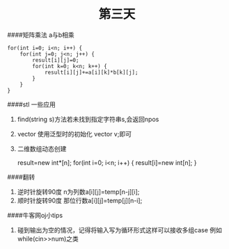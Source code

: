 <center><h1>第三天</h1></center>

####矩阵乘法  a与b相乘

    for(int i=0; i<n; i++) {
		for(int j=0; j<n; j++) {
			result[i][j]=0;
			for(int k=0; k<n; k++) {
				result[i][j]+=a[i][k]*b[k][j];
			}
		}
	}


####stl 一些应用
1. find(string s)方法若未找到指定字符串s,会返回npos
2. vector<T> 使用泛型时的初始化 vector<T> v;即可
3. 二维数组动态创建

    result=new int*[n];
	for(int i=0; i<n; i++) {
		result[i]=new int[n];
	}

####翻转
1. 逆时针旋转90度 n为列数a[i][j]=temp[n-j][i];
2. 顺时针旋转90度 那位行数a[i][j]=temp[j][n-i];

####牛客网oj小tips
1. 碰到输出为空的情况，记得将输入写为循环形式这样可以接收多组case
    例如while(cin>>num)之类